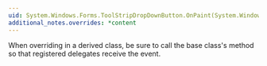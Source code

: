 ```yaml
---
uid: System.Windows.Forms.ToolStripDropDownButton.OnPaint(System.Windows.Forms.PaintEventArgs)
additional_notes.overrides: *content
---
```


<p>When overriding <xref href="System.Windows.Forms.ToolStripDropDownButton.OnPaint(System.Windows.Forms.PaintEventArgs)"></xref> in a derived class, be sure to call the base class's <xref href="System.Windows.Forms.ToolStripDropDownButton.OnPaint(System.Windows.Forms.PaintEventArgs)"></xref> method so that registered delegates receive the event.</p>


